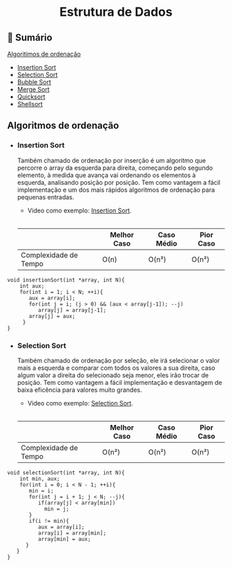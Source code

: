 <h1 align="center">
  Estrutura de Dados
</h1> 

## :scroll:  Sumário
[Algoritimos de ordenação](algoritmos-de-ordenação)
  - [Insertion Sort](insertion-sort)
  - [Selection Sort](selection-sort)
  - [Bubble Sort](bubble-sort)
  - [Merge Sort](merge-sort)
  - [Quicksort](quicksort)
  - [Shellsort](shellsort)
  
  ## Algoritmos de ordenação
   - ### Insertion Sort
        Também chamado de ordenação por inserção é um algoritmo que percorre o array da esquerda para direita, começando pelo segundo elemento, à medida que avança
      vai ordenando os elementos à esquerda, analisando posição por posição. Tem como vantagem a fácil implementação e um dos mais rápidos algoritmos de ordenação
      para pequenas entradas. 
      
      - Video como exemplo: [Insertion Sort](https://www.youtube.com/watch?v=ROalU379l3U).
      </br>
      
      |                     |Melhor Caso | Caso Médio | Pior Caso |
      |---------------------|------------|------------|-----------|
      |Complexidade de Tempo|     O(n)   |    O(n²)  |   O(n²)  |
      
```
void insertionSort(int *array, int N){ 
    int aux;
    for(int i = 1; i < N; ++i){
       aux = array[i];
       for(int j = i; (j > 0) && (aux < array[j-1]); --j)
          array[j] = array[j-1];
       array[j] = aux;
     }
}
```

  - ### Selection Sort
      Também chamado de ordenação por seleção, ele irá selecionar o valor mais a esquerda e comparar com todos os valores a sua direita, 
      caso algum valor a direita do selecionado seja menor, eles irão trocar de posição. Tem como vantagem a fácil implementação 
      e desvantagem de baixa eficência para valores muito grandes.
      
      - Video como exemplo: [Selection Sort](https://www.youtube.com/watch?v=Ns4TPTC8whw).
      </br>

      |                     |Melhor Caso | Caso Médio | Pior Caso |
      |---------------------|------------|------------|-----------|
      |Complexidade de Tempo|     O(n²)   |    O(n²)  |   O(n²)   |


```
void selectionSort(int *array, int N){ 
    int min, aux;
    for(int i = 0; i < N - 1; ++i){
       min = i;
       for(int j = i + 1; j < N; --j){
          if(array[j] < array[min])
            min = j;
       }
       if(i != min){
          aux = array[i];
          array[i] = array[min];
          array[min] = aux;
      }
   }
}
```
